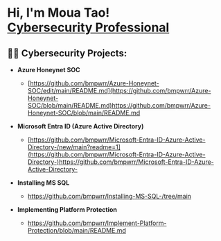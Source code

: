 <h1>Hi, I'm Moua Tao! <br/> <a href="https://www.linkedin.com/in/joshmadakor/">Cybersecurity Professional</a>
<h2>👨‍💻 Cybersecurity Projects:</h2>

- <b> Azure Honeynet SOC </b>
  - [https://github.com/bmpwrr/Azure-Honeynet-SOC/edit/main/README.md](https://github.com/bmpwrr/Azure-Honeynet-SOC/blob/main/README.md)https://github.com/bmpwrr/Azure-Honeynet-SOC/blob/main/README.md

- <b> Microsoft Entra ID (Azure Active Directory) </b>
  - [https://github.com/bmpwrr/Microsoft-Entra-ID-Azure-Active-Directory-/new/main?readme=1](https://github.com/bmpwrr/Microsoft-Entra-ID-Azure-Active-Directory-)https://github.com/bmpwrr/Microsoft-Entra-ID-Azure-Active-Directory-

- <b> Installing MS SQL </b>
  - https://github.com/bmpwrr/Installing-MS-SQL-/tree/main

- <b> Implementing Platform Protection </b>
  - https://github.com/bmpwrr/Implement-Platform-Protection/blob/main/README.md
